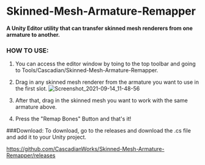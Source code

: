 # Skinned-Mesh-Armature-Remapper
**A Unity Editor utility that can transfer skinned mesh renderers from one armature to another.**

### HOW TO USE:
1. You can access the editor window by toing to the top toolbar and going to Tools/Cascadian/Skinned-Mesh-Armature-Remapper.

2. Drag in any skinned mesh renderer from the armature you want to use in the first slot.
![Screenshot_2021-09-14_11-48-56](https://user-images.githubusercontent.com/90723146/133324220-9094bb3b-dc59-4033-9f4f-5f38c2f0c9e6.png)

3. After that, drag in the skinned mesh you want to work with the same armature above.
4. Press the "Remap Bones" Button and that's it!

###Download:
To download, go to the releases and download the .cs file and add it to your Unity project.

https://github.com/CascadianWorks/Skinned-Mesh-Armature-Remapper/releases

